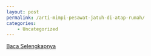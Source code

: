 ```yaml
---
layout: post
permalink: /arti-mimpi-pesawat-jatuh-di-atap-rumah/
categories:
    - Uncategorized
---
```


[Baca Selengkapnya](/09)